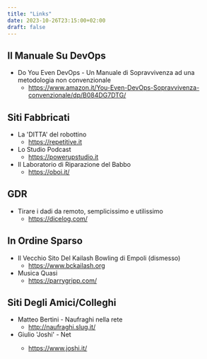 ```yaml
---
title: "Links"
date: 2023-10-26T23:15:00+02:00
draft: false
---
```


## Il Manuale Su DevOps
- Do You Even DevOps - Un Manuale di Sopravvivenza ad una metodologia non convenzionale
  - https://www.amazon.it/You-Even-DevOps-Sopravvivenza-convenzionale/dp/B084DG7DTG/

## Siti Fabbricati
- La 'DITTA' del robottino
  - https://repetitive.it
- Lo Studio Podcast
  - https://powerupstudio.it
- Il Laboratorio di Riparazione del Babbo
  -  https://oboi.it/

## GDR 
- Tirare i dadi da remoto, semplicissimo e utilissimo
  -  https://dicelog.com/

## In Ordine Sparso
- Il Vecchio Sito Del Kailash Bowling di Empoli (dismesso)
  -  https://www.bckailash.org
- Musica Quasi
  -  https://parrygripp.com/

## Siti Degli Amici/Colleghi
- Matteo Bertini - Naufraghi nella rete
  -  http://naufraghi.slug.it/
- Giulio 'Joshi' - Net<lair>
  -  https://www.joshi.it/
